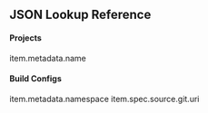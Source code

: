 ## JSON Lookup Reference

#### Projects
item.metadata.name

#### Build Configs
item.metadata.namespace
item.spec.source.git.uri